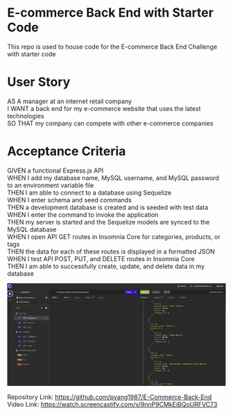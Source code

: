 # E-commerce Back End with Starter Code
This repo is used to house code for the E-commerce Back End Challenge with starter code

# User Story
AS A manager at an internet retail company  
I WANT a back end for my e-commerce website that uses the latest technologies  
SO THAT my company can compete with other e-commerce companies  

# Acceptance Criteria
GIVEN a functional Express.js API  
WHEN I add my database name, MySQL username, and MySQL password to an environment variable file  
THEN I am able to connect to a database using Sequelize  
WHEN I enter schema and seed commands  
THEN a development database is created and is seeded with test data  
WHEN I enter the command to invoke the application  
THEN my server is started and the Sequelize models are synced to the MySQL database  
WHEN I open API GET routes in Insomnia Core for categories, products, or tags  
THEN the data for each of these routes is displayed in a formatted JSON  
WHEN I test API POST, PUT, and DELETE routes in Insomnia Core  
THEN I am able to successfully create, update, and delete data in my database  

![E-commerce Back End](./assets/E-CommerceBackEnd.png) 

Repository Link: https://github.com/pvang1987/E-Commerce-Back-End  
Video Link: https://watch.screencastify.com/v/9nnP9CMkEiBQoURFVC73  